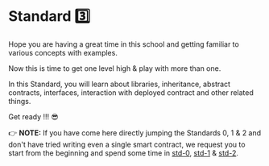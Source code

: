 # Standard :three:
Hope you are having a great time in this school and getting familiar to various concepts with examples. 

Now this is time to get one level high & play with more than one.

In this Standard, you will learn about libraries, inheritance, abstract contracts, interfaces, interaction with deployed contract and other related things.

Get ready !!! :sunglasses:

:point_right: **NOTE:** If you have come here directly jumping the Standards 0, 1 & 2 and don't have tried writing even a single smart contract, we request you to start from the beginning and spend some time in [std-0](https://github.com/Aniket-Engg/solidity-school/tree/master/std-0), [std-1](https://github.com/Aniket-Engg/solidity-school/tree/master/std-1) & [std-2](https://github.com/Aniket-Engg/solidity-school/tree/master/std-2).
